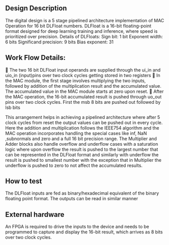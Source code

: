 <!---

This file is used to generate your project datasheet. Please fill in the information below and delete any unused
sections.

You can also include images in this folder and reference them in the markdown. Each image must be less than
512 kb in size, and the combined size of all images must be less than 1 MB.
-->

## Design Description
The digital design is a 5 stage pipelined architecture implementation of MAC Operation for 16 bit DLFloat numbers. DLFloat is a 16-bit floating-point format designed for deep learning training and inference, where speed is prioritized over precision.
Details of DLFloats:
Sign bit: 1 bit
Exponent width: 6 bits
Significand precision: 9 bits
Bias exponent: 31


## Work Flow Details:
	The two 16 bit DLFloat input operands are supplied through the ui_in and uio_in (input)pins over two clock cycles getting stored in two registers
	In the MAC module, the first stage involves multiplying the two inputs, followed by addition of the multiplication result and the accumulated value. The accumulated value in the MAC module starts at zero upon reset. 
	After the MAC operation, the 16-bit accumulated result is pushed through uo_out pins over two clock cycles. First the msb 8 bits are pushed out followed by lsb bits

This arrangement helps in achieving a pipelined architecture where after 5 clock cycles from reset the output values can be pushed out in every cycle. 
Here the addition and multiplication follows the IEEE754 algorithm and the MAC operation incorporates handling the special cases like inf, NaN ,subnormals and zero and a full 16 bit precision range.
The Multiplier and Adder blocks also handle overflow and underflow cases with a saturation logic where upon overflow the result is pushed to the largest number that can be represented in the DLFloat format and similarly with underflow the result is pushed to smallest number with the exception that in Multiplier the underflow is pushed to zero to not affect the accumulated results.



## How to test

The DLFloat inputs are fed as binary/hexadecimal equivalent of the binary floating point format. The outputs can be read in similar manner

## External hardware

An FPGA is required to drive the inputs to the device and needs to be programmed to capture and display the 16-bit result, which arrives as 8 bits over two clock cycles.
